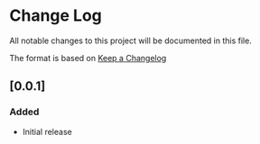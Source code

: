 # Change Log

All notable changes to this project will be documented in this file.

The format is based on [Keep a Changelog](http://keepachangelog.com/)

## [0.0.1]
### Added

- Initial release
